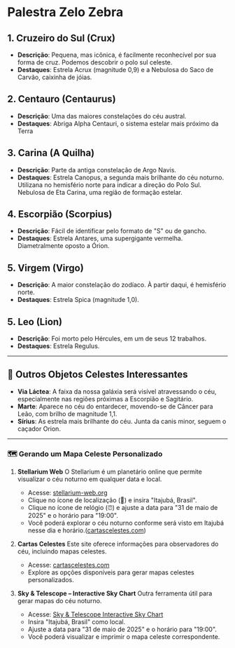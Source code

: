 # Palestra Zelo Zebra

## 1. **Cruzeiro do Sul (Crux)**

* **Descrição**: Pequena, mas icônica, é facilmente reconhecível por sua forma de cruz. Podemos descobrir o polo sul celeste.
* **Destaques**: Estrela Acrux (magnitude 0,9) e a Nebulosa do Saco de Carvão, caixinha de jóias.

## 2. **Centauro (Centaurus)**

* **Descrição**: Uma das maiores constelações do céu austral.
* **Destaques**: Abriga Alpha Centauri, o sistema estelar mais próximo da Terra

## 3. **Carina (A Quilha)**

* **Descrição**: Parte da antiga constelação de Argo Navis.
* **Destaques**: Estrela Canopus, a segunda mais brilhante do céu noturno. Utilizana no hemisfério norte para indicar a direção do Polo Sul. Nebulosa de Eta Carina, uma região de formação estelar.

## 4. **Escorpião (Scorpius)**

* **Descrição**: Fácil de identificar pelo formato de "S" ou de gancho.
* **Destaques**: Estrela Antares, uma supergigante vermelha. Diametralmente oposto a Órion.

## 5. **Virgem (Virgo)**

* **Descrição**: A maior constelação do zodíaco. À partir daqui, é hemisfério norte.
* **Destaques**: Estrela Spica (magnitude 1,0).

## 5. **Leo (Lion)**

* **Descrição**: Foi morto pelo Hércules, em um de seus 12 trabalhos.
* **Destaques**: Estrela Regulus.

---

## 🌠 Outros Objetos Celestes Interessantes

* **Via Láctea**: A faixa da nossa galáxia será visível atravessando o céu, especialmente nas regiões próximas a Escorpião e Sagitário.
* **Marte**: Aparece no céu do entardecer, movendo-se de Câncer para Leão, com brilho de magnitude 1,1.
* **Sírius**: As estrela mais brilhante do céu. Junta da canis minor, seguem o caçador Orion.

---

### 🗺️ Gerando um Mapa Celeste Personalizado

1. **Stellarium Web**
   O Stellarium é um planetário online que permite visualizar o céu noturno em qualquer data e local.

   * Acesse: [stellarium-web.org](https://stellarium-web.org/)
   * Clique no ícone de localização (📍) e insira "Itajubá, Brasil".
   * Clique no ícone de relógio (⏰) e ajuste a data para "31 de maio de 2025" e o horário para "19:00".
   * Você poderá explorar o céu noturno conforme será visto em Itajubá nesse dia e horário.([cartascelestes.com][1])

2. **Cartas Celestes**
   Este site oferece informações para observadores do céu, incluindo mapas celestes.

   * Acesse: [cartascelestes.com](https://cartascelestes.com/)
   * Explore as opções disponíveis para gerar mapas celestes personalizados.

3. **Sky & Telescope – Interactive Sky Chart**
   Outra ferramenta útil para gerar mapas do céu noturno.

   * Acesse: [Sky & Telescope Interactive Sky Chart](https://skyandtelescope.org/interactive-sky-chart/)
   * Insira "Itajubá, Brasil" como local.
   * Ajuste a data para "31 de maio de 2025" e o horário para "19:00".
   * Você poderá visualizar e imprimir o mapa celeste correspondente.


[1]: https://cartascelestes.com/?utm_source=chatgpt.com "Cartas Celestes"
